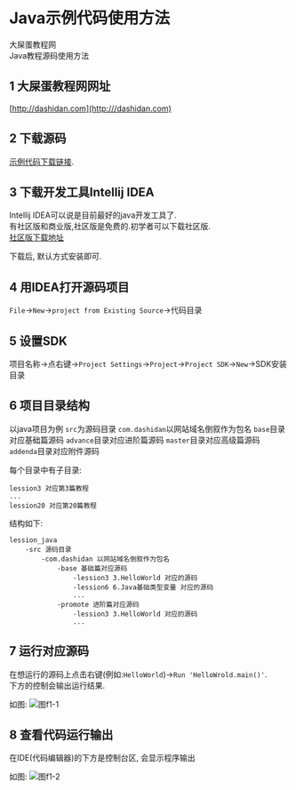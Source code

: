 Java示例代码使用方法
===

<div class="jumbotron">
<p>大屎蛋教程网<br>
   Java教程源码使用方法</p>  
</div>


1 大屎蛋教程网网址
---

[http://dashidan.com](http:///dashidan.com)
    
2 下载源码
---

[示例代码下载链接](https://github.com/zflh/lession_java/archive/master.zip).

3 下载开发工具Intellij IDEA   
---

Intellij IDEA可以说是目前最好的java开发工具了.   
有社区版和商业版,社区版是免费的.初学者可以下载社区版.   
[社区版下载地址](https://download.jetbrains.com/idea/ideaIC-2017.2.3.exe)

下载后, 默认方式安装即可.

4 用IDEA打开源码项目
---

`File`->`New`->`project from Existing Source`->代码目录

5 设置SDK
---

项目名称->点右键->`Project Settings`->`Project`->`Project SDK`->`New`->SDK安装目录
   
6 项目目录结构
---

以java项目为例
`src`为源码目录
`com.dashidan`以网站域名倒叙作为包名
`base`目录对应基础篇源码
`advance`目录对应进阶篇源码
`master`目录对应高级篇源码
`addenda`目录对应附件源码

每个目录中有子目录:   

	lession3 对应第3篇教程
	...
	lession20 对应第20篇教程

结构如下:

	lession_java
	    -src 源码目录
	        -com.dashidan 以网站域名倒叙作为包名
                -base 基础篇对应源码
                    -lession3 3.HelloWorld 对应的源码
                    -lession6 6.Java基础类型变量 对应的源码
                    ...
                -promote 进阶篇对应源码
                    -lession3 3.HelloWorld 对应的源码
                    ...
                    
		
7 运行对应源码
---

在想运行的源码上点击右键(例如:`HelloWorld`)->`Run 'HelloWrold.main()'`.   
下方的控制会输出运行结果.   

如图:
![图f1-1](http://localhost/img/java/addenda/f1-1.png)

8 查看代码运行输出
---

在IDE(代码编辑器)的下方是控制台区, 会显示程序输出

如图:
![图f1-2](http://localhost/img/java/addenda/f1-2.png)